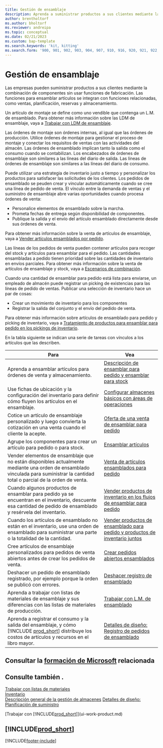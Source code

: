```yaml
---
title: Gestión de ensamblaje
description: Aprenda a suministrar productos a sus clientes mediante la combinación de componentes en procesos simples sin usar funciones de fabricación.
author: brentholtorf
ms.author: bholtorf
ms.reviewer: andreipa
ms.topic: conceptual
ms.date: 02/21/2023
ms.custom: bap-template
ms.search.keywords: 'kit, kitting'
ms.search.form: '900, 901, 902, 903, 904, 907, 910, 916, 920, 921, 922, 923, 940, 941, 942, 930, 931, 932, 914, 915, 905'
---
```

# <a name="assembly-management"></a><a name="assembly-management"></a><a name="assembly-management"></a>Gestión de ensamblaje

Las empresas pueden suministrar productos a sus clientes mediante la combinación de componentes sin usar funciones de fabricación. Las funciones para ensamblar artículos se integran con funciones relacionadas, como ventas, planificación, reservas y almacenamiento.  

Un artículo de montaje se define como uno vendible que contenga un L.M. de ensamblado. Para obtener más información sobre las LDM de ensamblaje, vaya a [Trabajar con LDM de ensamblaje](assembly-how-work-assembly-boms.md).

Las órdenes de montaje son órdenes internas, al igual que las órdenes de producción. Utilice órdenes de montaje para gestionar el proceso de montaje y conectar los requisitos de ventas con las actividades del almacén. Las órdenes de ensamblado implican tanto la salida como el consumo cuando se contabilizan. Los encabezados de órdenes de ensamblaje son similares a las líneas del diario de salida. Las líneas de órdenes de ensamblaje son similares a las líneas del diario de consumo.  

Puede utilizar una estrategia de inventario justo a tiempo y personalizar los productos para satisfacer las solicitudes de los clientes. Los pedidos de ensamblado se peuden crear y vincular automáticamente cuando se cree una línea de pedido de venta. El vínculo entre la demanda de ventas y el suministro de ensamblaje abre varias oportunidades cuando procesa órdenes de venta:

* Personalice elementos de ensamblado sobre la marcha.
* Prometa fechas de entrega según disponibilidad de componentes.
* Publique la salida y el envío del artículo ensamblado directamente desde sus órdenes de venta.

Para obtener más información sobre la venta de artículos de ensamblaje, vaya a [Vender artículos ensamblados por pedido](assembly-how-to-sell-items-assembled-to-order.md).  

Las líneas de los pedidos de venta pueden contener artículos para recoger del stock y artículos para ensamblar para el pedido. Las cantidades ensambladas a pedido tienen prioridad sobre las cantidades de inventario en envíos parciales. Para obtener más información sobre la venta de artículos de ensamblaje y stock, vaya a [Escenarios de combinación](assembly-assemble-to-order-or-assemble-to-stock.md#combination-scenarios).  

Cuando una cantidad de ensamblar para pedido está lista para enviarse, un empleado de almacén puede registrar un picking de existencias para las líneas de pedido de ventas. Publicar una selección de inventario hace un par de cosas:

* Crear un movimiento de inventario para los componentes
* Registrar la salida del conjunto y el envío del pedido de venta.

Para obtener más información sobre artículos de ensamblado para pedido y picking de inventario, vaya a [Tratamiento de productos para ensamblar para pedido en los pickings de inventario](warehouse-how-to-pick-items-with-inventory-picks.md#handling-assemble-to-order-items-with-inventory-picks).

En la tabla siguiente se indican una serie de tareas con vínculos a los artículos que las describen.

|**Para**|**Vea**|  
|------------|-------------|  
|Aprenda a ensamblar artículos para órdenes de venta y almacenamiento.|[Descripción de ensamblar para pedido y ensamblar para stock](assembly-assemble-to-order-or-assemble-to-stock.md)|
|Use fichas de ubicación y la configuración del inventario para definir cómo fluyen los artículos en el ensamblaje.|[Configurar almacenes básicos con áreas de operaciones](warehouse-how-to-set-up-basic-warehouses-with-operations-areas.md)|
|Cotice un artículo de ensamblaje personalizado y luego convierta la cotización en una venta cuando el cliente la acepte.|[Oferta de una venta de ensamblar para pedido](assembly-how-to-quote-an-assemble-to-order-sale.md)|
|Agrupe los componentes para crear un artículo para pedido o para stock.|[Ensamblar artículos](assembly-how-to-assemble-items.md)|  
|Vender elementos de ensamblaje que no están disponibles actualmente mediante una orden de ensamblado vinculada para suministrar la cantidad total o parcial de la orden de venta.|[Venta de artículos ensamblados para pedido](assembly-how-to-sell-items-assembled-to-order.md)|
|Cuando algunos productos de ensamblar para pedido ya se encuentran en el inventario, descuente esa cantidad de pedido de ensamblado y resérvela del inventario.|[Vender productos de inventario en los flujos de ensamblar para pedido](assembly-how-to-sell-inventory-items-in-assemble-to-order-flows.md)|  
|Cuando los artículos de ensamblado no están en el inventario, use una orden de ensamblado para suministrar una parte o la totalidad de la cantidad.|[Vender productos de ensamblado para pedido y productos de inventario juntos](assembly-how-to-sell-assemble-to-order-items-and-inventory-items-together.md)|
|Cree artículos de ensamblaje personalizados para pedidos de venta abiertos antes de crear los pedidos de venta.|[Crear pedidos abiertos ensamblados](assembly-how-to-create-blanket-assembly-orders.md)|
|Deshacer un pedido de ensamblado registrado, por ejemplo porque la orden se publicó con errores.|[Deshacer registro de ensamblado](assembly-how-to-undo-assembly-posting.md)|
|Aprenda a trabajar con listas de materiales de ensamblaje y sus diferencias con las listas de materiales de producción.|[Trabajar con L.M. de ensamblado](assembly-how-work-assembly-boms.md)|
|Aprenda a registrar el consumo y la salida del ensamblaje, y cómo [!INCLUDE [prod_short](includes/prod_short.md)] distribuye los costos de artículos y recursos en el libro mayor.|[Detalles de diseño: Registro de pedidos de ensamblado](design-details-assembly-order-posting.md)|  

## <a name="see-related-microsoft-training"></a><a name="see-related-microsoft-training"></a><a name="see-related-microsoft-training"></a>Consultar la [formación de Microsoft](/training/paths/assemble-items-dynamics-365-business-central/) relacionada

## <a name="see-also"></a><a name="see-also"></a><a name="see-also"></a>Consulte también .

[Trabajar con listas de materiales](inventory-how-work-BOMs.md)  
[Inventario](inventory-manage-inventory.md)  
[Descripción general de la gestión de almacenes](design-details-warehouse-management.md)
[Detalles de diseño: Planificación de suministro](design-details-supply-planning.md)  
<!-- [Walkthrough: Planning Supplies Manually](walkthrough-planning-supplies-manually.md)   -->
<!-- [Walkthrough: Selling, Assembling, and Shipping Kits](walkthrough-selling-assembling-and-shipping-kits.md)   -->
[Trabajar con [!INCLUDE[prod_short](includes/prod_short.md)]](ui-work-product.md)  

## [!INCLUDE[prod_short](includes/free_trial_md.md)]

[!INCLUDE[footer-include](includes/footer-banner.md)]
